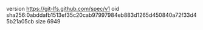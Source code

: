version https://git-lfs.github.com/spec/v1
oid sha256:0abddafb1513ef35c20cab97997984eb883d1265d450840a72f33d45b21a05cb
size 6949
